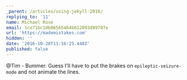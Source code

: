 ```yaml
---
_parent: /articles/using-jekyll-2016/
replying_to: '11'
name: Michael Rose
email: 1ce71bc10b86565464b612093d89707e
url: 'https://mademistakes.com'
hidden: ''
date: '2016-10-28T11:16:25.448Z'
published: false
---
```


@Tim - Bummer. Guess I'll have to put the brakes on `epileptic-seizure-mode` and
not animate the lines.
